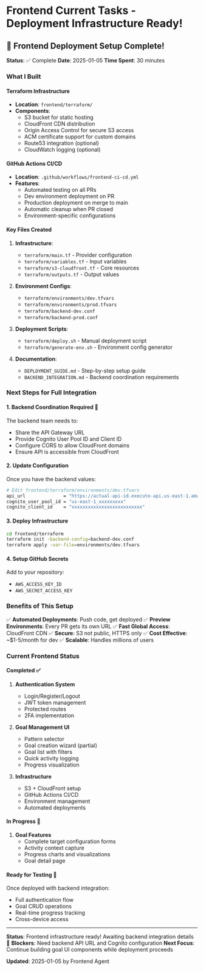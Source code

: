 # Frontend Current Tasks - Deployment Infrastructure Ready!

## 🚀 Frontend Deployment Setup Complete!
**Status**: ✅ Complete
**Date**: 2025-01-05
**Time Spent**: 30 minutes

### What I Built

#### Terraform Infrastructure
- **Location**: `frontend/terraform/`
- **Components**:
  - S3 bucket for static hosting
  - CloudFront CDN distribution
  - Origin Access Control for secure S3 access
  - ACM certificate support for custom domains
  - Route53 integration (optional)
  - CloudWatch logging (optional)

#### GitHub Actions CI/CD
- **Location**: `.github/workflows/frontend-ci-cd.yml`
- **Features**:
  - Automated testing on all PRs
  - Dev environment deployment on PR
  - Production deployment on merge to main
  - Automatic cleanup when PR closed
  - Environment-specific configurations

#### Key Files Created
1. **Infrastructure**:
   - `terraform/main.tf` - Provider configuration
   - `terraform/variables.tf` - Input variables
   - `terraform/s3-cloudfront.tf` - Core resources
   - `terraform/outputs.tf` - Output values
   
2. **Environment Configs**:
   - `terraform/environments/dev.tfvars`
   - `terraform/environments/prod.tfvars`
   - `terraform/backend-dev.conf`
   - `terraform/backend-prod.conf`

3. **Deployment Scripts**:
   - `terraform/deploy.sh` - Manual deployment script
   - `terraform/generate-env.sh` - Environment config generator

4. **Documentation**:
   - `DEPLOYMENT_GUIDE.md` - Step-by-step setup guide
   - `BACKEND_INTEGRATION.md` - Backend coordination requirements

### Next Steps for Full Integration

#### 1. Backend Coordination Required 🤝
The backend team needs to:
- Share the API Gateway URL
- Provide Cognito User Pool ID and Client ID
- Configure CORS to allow CloudFront domains
- Ensure API is accessible from CloudFront

#### 2. Update Configuration
Once you have the backend values:
```bash
# Edit frontend/terraform/environments/dev.tfvars
api_url              = "https://actual-api-id.execute-api.us-east-1.amazonaws.com"
cognito_user_pool_id = "us-east-1_xxxxxxxxx"
cognito_client_id    = "xxxxxxxxxxxxxxxxxxxxxxxxxx"
```

#### 3. Deploy Infrastructure
```bash
cd frontend/terraform
terraform init -backend-config=backend-dev.conf
terraform apply -var-file=environments/dev.tfvars
```

#### 4. Setup GitHub Secrets
Add to your repository:
- `AWS_ACCESS_KEY_ID`
- `AWS_SECRET_ACCESS_KEY`

### Benefits of This Setup

✅ **Automated Deployments**: Push code, get deployed
✅ **Preview Environments**: Every PR gets its own URL
✅ **Fast Global Access**: CloudFront CDN
✅ **Secure**: S3 not public, HTTPS only
✅ **Cost Effective**: ~$1-5/month for dev
✅ **Scalable**: Handles millions of users

### Current Frontend Status

#### Completed ✅
1. **Authentication System**
   - Login/Register/Logout
   - JWT token management
   - Protected routes
   - 2FA implementation

2. **Goal Management UI**
   - Pattern selector
   - Goal creation wizard (partial)
   - Goal list with filters
   - Quick activity logging
   - Progress visualization

3. **Infrastructure**
   - S3 + CloudFront setup
   - GitHub Actions CI/CD
   - Environment management
   - Automated deployments

#### In Progress 🔄
1. **Goal Features**
   - Complete target configuration forms
   - Activity context capture
   - Progress charts and visualizations
   - Goal detail page

#### Ready for Testing 🧪
Once deployed with backend integration:
- Full authentication flow
- Goal CRUD operations
- Real-time progress tracking
- Cross-device access

---

**Status**: Frontend infrastructure ready! Awaiting backend integration details 🎯
**Blockers**: Need backend API URL and Cognito configuration
**Next Focus**: Continue building goal UI components while deployment proceeds

**Updated**: 2025-01-05 by Frontend Agent